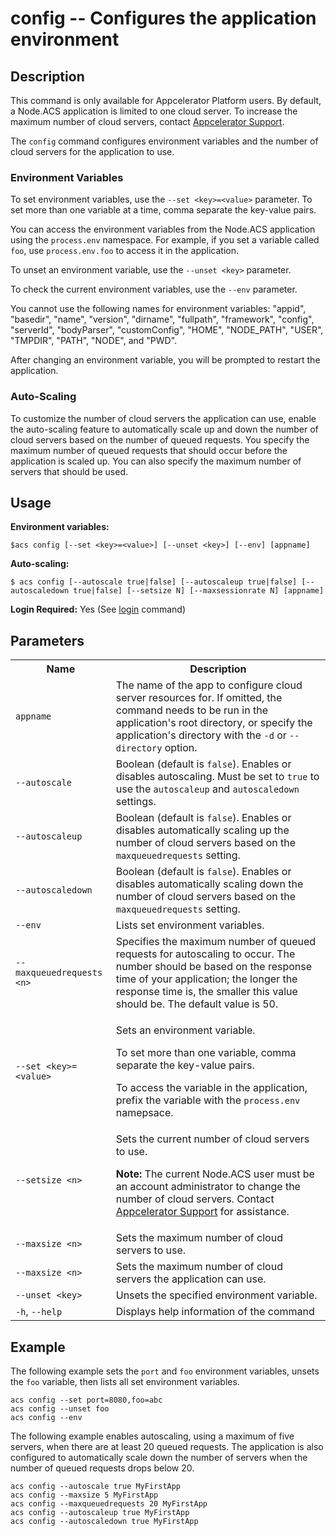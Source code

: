 # config -- Configures the application environment</h2>

## Description

<p class="note">This command is only available for Appcelerator Platform users.
By default, a Node.ACS application is limited to one cloud server.
To increase the maximum number of cloud servers, contact <a href="http://support2.appcelerator.com">Appcelerator Support</a>.</p>

The `config` command configures environment variables and the number of cloud servers for the application to use.

### Environment Variables

To set environment variables, use the `--set <key>=<value>` parameter.  To set more than one
variable at a time, comma separate the key-value pairs.

You can access the environment variables from the Node.ACS application using the `process.env`
namespace.  For example, if you set a variable called `foo`, use `process.env.foo` to access it in
the application.

To unset an environment variable, use the `--unset <key>` parameter.

To check the current environment variables, use the `--env` parameter.

You cannot use the following names for environment variables: "appid", "basedir", "name", "version",
"dirname", "fullpath", "framework", "config", "serverId", "bodyParser", "customConfig", "HOME",
"NODE_PATH", "USER", "TMPDIR", "PATH", "NODE", and "PWD".

After changing an environment variable, you will be prompted to restart the application.

### Auto-Scaling

To customize the number of cloud servers the application can use, enable the auto-scaling
feature to automatically scale up and down the number of cloud servers based on the number of queued requests.
You specify the maximum number of queued requests that should occur before the application is scaled up. 
You can also specify the maximum number of servers that should be used.

## Usage

**Environment variables:**

`$acs config [--set <key>=<value>] [--unset <key>] [--env] [appname]`

**Auto-scaling:**

`$ acs config [--autoscale true|false] [--autoscaleup true|false] [--autoscaledown true|false] [--setsize N] [--maxsessionrate N] [appname]`

**Login Required:** Yes (See [login](#!/guide/node_cli_login) command)

## Parameters

<table class="doc-table">
    <tbody>
    <tr>
        <th>Name</th>
        <th>Description</th>
    </tr>
    <tr>
        <td><code>appname</code></td>
        <td>
            The name of the app to configure cloud server resources for. If omitted, the command needs to be run
            in the application's root directory, or specify the application's directory with the <code>-d</code> or <code>--directory</code> option.
        </td>
    </tr>
    <tr>
        <td nowrap><code>--autoscale</code></td>
        <td>Boolean (default is <code>false</code>). Enables or disables autoscaling. Must be set to <code>true</code>
            to use the <code>autoscaleup</code> and <code>autoscaledown</code> settings.</td>
    </tr>
    <tr>
        <td nowrap><code>--autoscaleup</code></td>
        <td>Boolean (default is <code>false</code>). Enables or disables automatically scaling up the number of cloud servers based on the <code>maxqueuedrequests</code> setting.</td>
    </tr>
    <tr>
        <td nowrap><code>--autoscaledown</code></td>
        <td>Boolean (default is <code>false</code>). Enables or disables automatically scaling down the number of cloud servers based on the <code>maxqueuedrequests</code>  setting.</td>
    </tr>
    <tr>
        <td nowrap><code>--env</code></td>
        <td>Lists set environment variables.</td>
    </tr>
    <tr>
        <td nowrap><code>--maxqueuedrequests &lt;n&gt;</code></td>
        <td>Specifies the maximum number of queued requests for autoscaling to occur.
            The number should be based on the response time of your application;
            the longer the response time is, the smaller this value should be. The default value is 50.</td>
    </tr>
    <tr>
        <td nowrap><code>--set &lt;key&gt;=&lt;value&gt;</code></td>
        <td><p>Sets an environment variable.</p>
            <p>To set more than one variable, comma separate the key-value pairs.</p>
            <p>To access the variable in the application, prefix the variable with the <code>process.env</code> namepsace.</p>
        </td>
    </tr>
    <tr>
        <td nowrap><code>--setsize &lt;n&gt;</code></td>
        <td>Sets the current number of cloud servers to use. 
        <p><strong>Note:</strong> The current Node.ACS user must be an account administrator to change the number of cloud servers.
           Contact <a href="http://support2.appcelerator.com">Appcelerator Support</a> for assistance.</p> </td>
    </tr>
    <tr>
        <td nowrap><code>--maxsize &lt;n&gt;</code></td>
        <td>Sets the maximum number of cloud servers to use.</td>
    </tr>        
    <tr>
        <td nowrap><code>--maxsize &lt;n&gt;</code></td>
        <td>Sets the maximum number of cloud servers the application can use.</td>
    </tr>
    <tr>
        <td nowrap><code>--unset &lt;key&gt;</code></td>
        <td>Unsets the specified environment variable.</td>
    </tr>
    <tr>
        <td><code>-h</code>, <code>--help</code></td>
        <td>Displays help information of the command</td>
    </tr>
    </tbody>
</table>

## Example

The following example sets the `port` and `foo` environment variables, unsets the `foo` variable,
then lists all set environment variables.

    acs config --set port=8080,foo=abc
    acs config --unset foo
    acs config --env

The following example enables autoscaling, using a maximum of five servers, when there are at least
20 queued requests. The application is also configured to automatically scale down the number of servers
when the number of queued requests drops below 20.

    acs config --autoscale true MyFirstApp
    acs config --maxsize 5 MyFirstApp
    acs config --maxqueuedrequests 20 MyFirstApp
    acs config --autoscaleup true MyFirstApp
    acs config --autoscaledown true MyFirstApp
